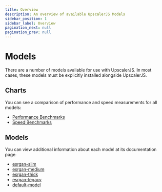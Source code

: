```yaml
---
title: Overview
description: An overview of available UpscalerJS Models
sidebar_position: 1
sidebar_label: Overview
pagination_next: null
pagination_prev: null
---
```


# Models

There are a number of models available for use with UpscalerJS. In most cases, these models must be explicitly installed alongside UpscalerJS.

## Charts

You can see a comparison of performance and speed measurements for all models:

- [Performance Benchmarks](Benchmarks/Performance)
- [Speed Benchmarks](Benchmarks/Speed)

## Models

You can view additional information about each model at its documentation page:

- [esrgan-slim](available/esrgan-slim)
- [esrgan-medium](available/esrgan-medium)
- [esrgan-thick](available/esrgan-thick)
- [esrgan-legacy](available/esrgan-legacy)
- [default-model](available/default-model)
